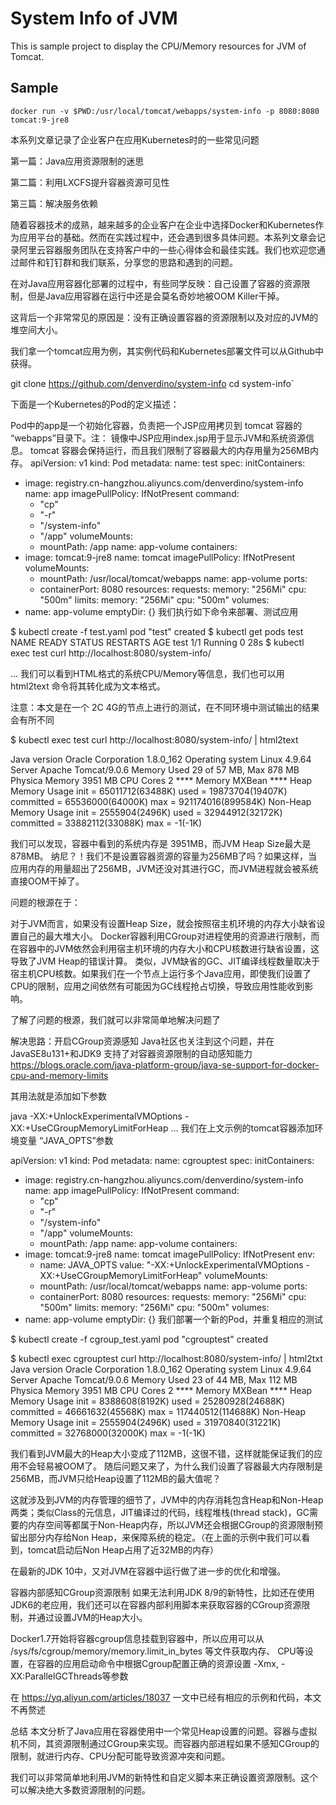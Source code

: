 # System Info of JVM

This is sample project to display the CPU/Memory resources for JVM of Tomcat.


## Sample

```
docker run -v $PWD:/usr/local/tomcat/webapps/system-info -p 8080:8080 tomcat:9-jre8
```


本系列文章记录了企业客户在应用Kubernetes时的一些常见问题

第一篇：Java应用资源限制的迷思

第二篇：利用LXCFS提升容器资源可见性

第三篇：解决服务依赖

随着容器技术的成熟，越来越多的企业客户在企业中选择Docker和Kubernetes作为应用平台的基础。然而在实践过程中，还会遇到很多具体问题。本系列文章会记录阿里云容器服务团队在支持客户中的一些心得体会和最佳实践。我们也欢迎您通过邮件和钉钉群和我们联系，分享您的思路和遇到的问题。

在对Java应用容器化部署的过程中，有些同学反映：自己设置了容器的资源限制，但是Java应用容器在运行中还是会莫名奇妙地被OOM Killer干掉。

这背后一个非常常见的原因是：没有正确设置容器的资源限制以及对应的JVM的堆空间大小。

我们拿一个tomcat应用为例，其实例代码和Kubernetes部署文件可以从Github中获得。

git clone https://github.com/denverdino/system-info
cd system-info`

下面是一个Kubernetes的Pod的定义描述：

Pod中的app是一个初始化容器，负责把一个JSP应用拷贝到 tomcat 容器的 “webapps”目录下。注： 镜像中JSP应用index.jsp用于显示JVM和系统资源信息。
tomcat 容器会保持运行，而且我们限制了容器最大的内存用量为256MB内存。
apiVersion: v1
kind: Pod
metadata:
  name: test
spec:
  initContainers:
  - image: registry.cn-hangzhou.aliyuncs.com/denverdino/system-info
    name: app
    imagePullPolicy: IfNotPresent
    command:
      - "cp"
      - "-r"
      - "/system-info"
      - "/app"
    volumeMounts:
    - mountPath: /app
      name: app-volume
  containers:
  - image: tomcat:9-jre8
    name: tomcat
    imagePullPolicy: IfNotPresent
    volumeMounts:
    - mountPath: /usr/local/tomcat/webapps
      name: app-volume
    ports:
    - containerPort: 8080
    resources:
      requests:
        memory: "256Mi"
        cpu: "500m"
      limits:
        memory: "256Mi"
        cpu: "500m"
  volumes:
  - name: app-volume
    emptyDir: {}
我们执行如下命令来部署、测试应用

$ kubectl create -f test.yaml
pod "test" created
$ kubectl get pods test
NAME      READY     STATUS    RESTARTS   AGE
test      1/1       Running   0          28s
$ kubectl exec test curl http://localhost:8080/system-info/

...
我们可以看到HTML格式的系统CPU/Memory等信息，我们也可以用 html2text 命令将其转化成为文本格式。

注意：本文是在一个 2C 4G的节点上进行的测试，在不同环境中测试输出的结果会有所不同


$ kubectl exec test curl http://localhost:8080/system-info/ | html2text

Java version     Oracle Corporation 1.8.0_162
Operating system Linux 4.9.64
Server           Apache Tomcat/9.0.6
Memory           Used 29 of 57 MB, Max 878 MB
Physica Memory   3951 MB
CPU Cores        2
                                          **** Memory MXBean ****
Heap Memory Usage     init = 65011712(63488K) used = 19873704(19407K) committed
                      = 65536000(64000K) max = 921174016(899584K)
Non-Heap Memory Usage init = 2555904(2496K) used = 32944912(32172K) committed =
                      33882112(33088K) max = -1(-1K)
                      
我们可以发现，容器中看到的系统内存是 3951MB，而JVM Heap Size最大是 878MB。
纳尼？！我们不是设置容器资源的容量为256MB了吗？如果这样，当应用内存的用量超出了256MB，JVM还没对其进行GC，而JVM进程就会被系统直接OOM干掉了。

问题的根源在于：

对于JVM而言，如果没有设置Heap Size，就会按照宿主机环境的内存大小缺省设置自己的最大堆大小。
Docker容器利用CGroup对进程使用的资源进行限制，而在容器中的JVM依然会利用宿主机环境的内存大小和CPU核数进行缺省设置，这导致了JVM Heap的错误计算。
类似，JVM缺省的GC、JIT编译线程数量取决于宿主机CPU核数。如果我们在一个节点上运行多个Java应用，即使我们设置了CPU的限制，应用之间依然有可能因为GC线程抢占切换，导致应用性能收到影响。

了解了问题的根源，我们就可以非常简单地解决问题了

解决思路：开启CGroup资源感知
Java社区也关注到这个问题，并在JavaSE8u131+和JDK9 支持了对容器资源限制的自动感知能力 https://blogs.oracle.com/java-platform-group/java-se-support-for-docker-cpu-and-memory-limits

其用法就是添加如下参数

java -XX:+UnlockExperimentalVMOptions -XX:+UseCGroupMemoryLimitForHeap …
我们在上文示例的tomcat容器添加环境变量 “JAVA_OPTS”参数


apiVersion: v1
kind: Pod
metadata:
  name: cgrouptest
spec:
  initContainers:
  - image: registry.cn-hangzhou.aliyuncs.com/denverdino/system-info
    name: app
    imagePullPolicy: IfNotPresent
    command:
      - "cp"
      - "-r"
      - "/system-info"
      - "/app"
    volumeMounts:
    - mountPath: /app
      name: app-volume
  containers:
  - image: tomcat:9-jre8
    name: tomcat
    imagePullPolicy: IfNotPresent
    env:
    - name: JAVA_OPTS
      value: "-XX:+UnlockExperimentalVMOptions -XX:+UseCGroupMemoryLimitForHeap"
    volumeMounts:
    - mountPath: /usr/local/tomcat/webapps
      name: app-volume
    ports:
    - containerPort: 8080
    resources:
      requests:
        memory: "256Mi"
        cpu: "500m"
      limits:
        memory: "256Mi"
        cpu: "500m"
  volumes:
  - name: app-volume
    emptyDir: {}
我们部署一个新的Pod，并重复相应的测试

$ kubectl create -f cgroup_test.yaml
pod "cgrouptest" created

$ kubectl exec cgrouptest curl http://localhost:8080/system-info/ | html2txt
Java version     Oracle Corporation 1.8.0_162
Operating system Linux 4.9.64
Server           Apache Tomcat/9.0.6
Memory           Used 23 of 44 MB, Max 112 MB
Physica Memory   3951 MB
CPU Cores        2
                                          **** Memory MXBean ****
Heap Memory Usage     init = 8388608(8192K) used = 25280928(24688K) committed =
                      46661632(45568K) max = 117440512(114688K)
Non-Heap Memory Usage init = 2555904(2496K) used = 31970840(31221K) committed =
                      32768000(32000K) max = -1(-1K)


我们看到JVM最大的Heap大小变成了112MB，这很不错，这样就能保证我们的应用不会轻易被OOM了。
随后问题又来了，为什么我们设置了容器最大内存限制是256MB，而JVM只给Heap设置了112MB的最大值呢？

这就涉及到JVM的内存管理的细节了，JVM中的内存消耗包含Heap和Non-Heap两类；类似Class的元信息，JIT编译过的代码，线程堆栈(thread stack)，GC需要的内存空间等都属于Non-Heap内存，所以JVM还会根据CGroup的资源限制预留出部分内存给Non Heap，来保障系统的稳定。（在上面的示例中我们可以看到，tomcat启动后Non Heap占用了近32MB的内存）

在最新的JDK 10中，又对JVM在容器中运行做了进一步的优化和增强。

容器内部感知CGroup资源限制
如果无法利用JDK 8/9的新特性，比如还在使用JDK6的老应用，我们还可以在容器内部利用脚本来获取容器的CGroup资源限制，并通过设置JVM的Heap大小。

Docker1.7开始将容器cgroup信息挂载到容器中，所以应用可以从 /sys/fs/cgroup/memory/memory.limit_in_bytes 等文件获取内存、 CPU等设置，在容器的应用启动命令中根据Cgroup配置正确的资源设置 -Xmx, -XX:ParallelGCThreads等参数

在 https://yq.aliyun.com/articles/18037 一文中已经有相应的示例和代码，本文不再赘述

总结
本文分析了Java应用在容器使用中一个常见Heap设置的问题。容器与虚拟机不同，其资源限制通过CGroup来实现。而容器内部进程如果不感知CGroup的限制，就进行内存、CPU分配可能导致资源冲突和问题。

我们可以非常简单地利用JVM的新特性和自定义脚本来正确设置资源限制。这个可以解决绝大多数资源限制的问题。
